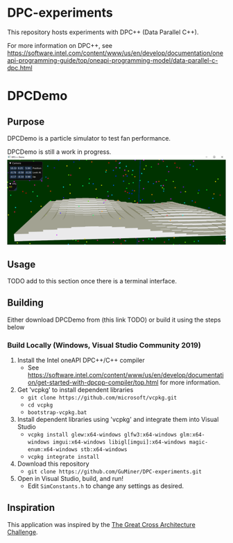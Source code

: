 # DPC-experiments
This repository hosts experiments with DPC++ (Data Parallel C++).

For more information on DPC++, see https://software.intel.com/content/www/us/en/develop/documentation/oneapi-programming-guide/top/oneapi-programming-model/data-parallel-c-dpc.html

# DPCDemo
## Purpose
DPCDemo is a particle simulator to test fan performance.

DPCDemo is still a work in progress.
![Status Image](./status-v1.PNG "Status Image")

## Usage
TODO add to this section once there is a terminal interface.

## Building
Either download DPCDemo from (this link TODO) or build it using the steps below

### Build Locally (Windows, Visual Studio Community 2019)
1. Install the Intel oneAPI DPC++/C++ compiler
   - See https://software.intel.com/content/www/us/en/develop/documentation/get-started-with-dpcpp-compiler/top.html for more information.
2. Get 'vcpkg' to install dependent libraries
   - `git clone https://github.com/microsoft/vcpkg.git`
   - `cd vcpkg`
   - `bootstrap-vcpkg.bat`
3. Install dependent libraries using 'vcpkg' and integrate them into Visual Studio
   - `vcpkg install glew:x64-windows glfw3:x64-windows glm:x64-windows imgui:x64-windows libigl[imgui]:x64-windows magic-enum:x64-windows stb:x64-windows`
   - `vcpkg integrate install`
4. Download this repository
   - `git clone https://github.com/GuMiner/DPC-experiments.git`
5. Open in Visual Studio, build, and run!
   - Edit `SimConstants.h` to change any settings as desired.




## Inspiration
This application was inspired by the [The Great Cross Architecture Challenge](https://www.codeproject.com/Competitions/1098/The-Great-Cross-Architecture-Challenge). 